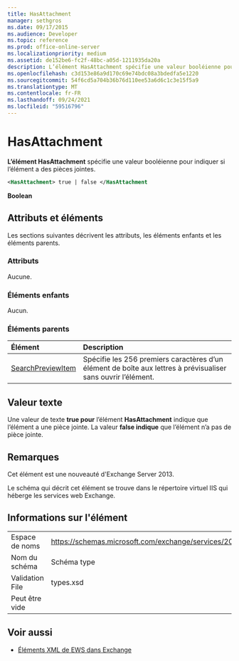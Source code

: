 ```yaml
---
title: HasAttachment
manager: sethgros
ms.date: 09/17/2015
ms.audience: Developer
ms.topic: reference
ms.prod: office-online-server
ms.localizationpriority: medium
ms.assetid: de152be6-fc2f-48bc-a05d-1211935da20a
description: L’élément HasAttachment spécifie une valeur booléienne pour indiquer si l’élément a des pièces jointes.
ms.openlocfilehash: c3d153e86a9d170c69e74bdc08a3bdedfa5e1220
ms.sourcegitcommit: 54f6cd5a704b36b76d110ee53a6d6c1c3e15f5a9
ms.translationtype: MT
ms.contentlocale: fr-FR
ms.lasthandoff: 09/24/2021
ms.locfileid: "59516796"
---
```

# <a name="hasattachment"></a>HasAttachment

**L’élément HasAttachment** spécifie une valeur booléienne pour indiquer si l’élément a des pièces jointes. 
  
```XML
<HasAttachment> true | false </HasAttachment
```

 **Boolean**
## <a name="attributes-and-elements"></a>Attributs et éléments

Les sections suivantes décrivent les attributs, les éléments enfants et les éléments parents.
  
### <a name="attributes"></a>Attributs

Aucune.
  
### <a name="child-elements"></a>Éléments enfants

Aucun.
  
### <a name="parent-elements"></a>Éléments parents

|**Élément**|**Description**|
|:-----|:-----|
|[SearchPreviewItem](searchpreviewitem.md) <br/> |Spécifie les 256 premiers caractères d’un élément de boîte aux lettres à prévisualiser sans ouvrir l’élément.  <br/> |
   
## <a name="text-value"></a>Valeur texte

Une valeur de texte **true pour** l’élément **HasAttachment** indique que l’élément a une pièce jointe. La valeur **false indique** que l’élément n’a pas de pièce jointe. 
  
## <a name="remarks"></a>Remarques

Cet élément est une nouveauté d'Exchange Server 2013.
  
Le schéma qui décrit cet élément se trouve dans le répertoire virtuel IIS qui héberge les services web Exchange.
  
## <a name="element-information"></a>Informations sur l'élément

|||
|:-----|:-----|
|Espace de noms  <br/> |https://schemas.microsoft.com/exchange/services/2006/types  <br/> |
|Nom du schéma  <br/> |Schéma type  <br/> |
|Validation File  <br/> |types.xsd  <br/> |
|Peut être vide  <br/> ||
   
## <a name="see-also"></a>Voir aussi



- [Éléments XML de EWS dans Exchange](ews-xml-elements-in-exchange.md)

